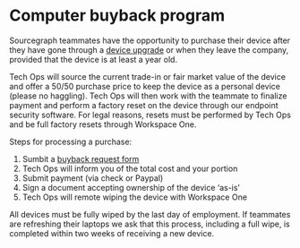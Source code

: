 # Computer buyback program

Sourcegraph teammates have the opportunity to purchase their device after they have gone through a [device upgrade](../../../benefits-pay-perks/benefits-perks/spending-company-money.md#laptop-upgrade) or when they leave the company, provided that the device is at least a year old.

Tech Ops will source the current trade-in or fair market value of the device and offer a 50/50 purchase price to keep the device as a personal device (please no haggling). Tech Ops will then work with the teammate to finalize payment and perform a factory reset on the device through our endpoint security software. For legal reasons, resets must be performed by Tech Ops and be full factory resets through Workspace One.

Steps for processing a purchase:

1. Sumbit a [buyback request form](https://docs.google.com/forms/d/e/1FAIpQLScOHJDHYHdmbggRni0NWcg-vn_h0XYc6GrdM4RYlcjxhtirEg/viewform)
2. Tech Ops will inform you of the total cost and your portion
3. Submit payment (via check or Paypal)
4. Sign a document accepting ownership of the device ‘as-is’
5. Tech Ops will remote wiping the device with Workspace One

All devices must be fully wiped by the last day of employment. If teammates are refreshing their laptops we ask that this process, including a full wipe, is completed within two weeks of receiving a new device.
